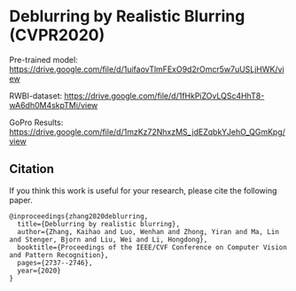 # Deblurring by Realistic Blurring (CVPR2020)


Pre-trained model: https://drive.google.com/file/d/1uifaovTlmFExO9d2rOmcr5w7uUSLjHWK/view

RWBI-dataset: https://drive.google.com/file/d/1fHkPiZOvLQSc4HhT8-wA6dh0M4skpTMi/view

GoPro Results: https://drive.google.com/file/d/1mzKz72NhxzMS_jdEZqbkYJehO_QGmKpg/view 




## Citation
If you think this work is useful for your research, please cite the following paper.

```
@inproceedings{zhang2020deblurring,
  title={Deblurring by realistic blurring},
  author={Zhang, Kaihao and Luo, Wenhan and Zhong, Yiran and Ma, Lin and Stenger, Bjorn and Liu, Wei and Li, Hongdong},
  booktitle={Proceedings of the IEEE/CVF Conference on Computer Vision and Pattern Recognition},
  pages={2737--2746},
  year={2020}
}








